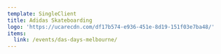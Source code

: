```yaml
---
template: SingleClient
title: Adidas Skateboarding
logo: 'https://ucarecdn.com/df17b574-e936-451e-8d19-151f03e7ba48/'
items:
  link: /events/das-days-melbourne/
---
```

